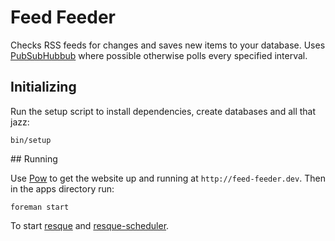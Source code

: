 # Feed Feeder

Checks RSS feeds for changes and saves new items to your database. Uses [PubSubHubbub](https://github.com/pubsubhubbub/PubSubHubbub) where possible otherwise polls every specified interval.

## Initializing

Run the setup script to install dependencies, create databases and all that jazz:

	bin/setup

## Running

Use [Pow](http://pow.cx/) to get the website up and running at `http://feed-feeder.dev`. Then in the apps directory run:

	foreman start

To start [resque](https://github.com/resque/resque) and [resque-scheduler](https://github.com/resque/resque-scheduler).
